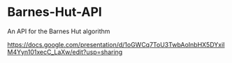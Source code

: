 # Barnes-Hut-API
An API for the Barnes Hut algorithm

https://docs.google.com/presentation/d/1oGWCq7ToU3TwbAoInbHX5DYxiIM4Yyn101xecC_LaXw/edit?usp=sharing
